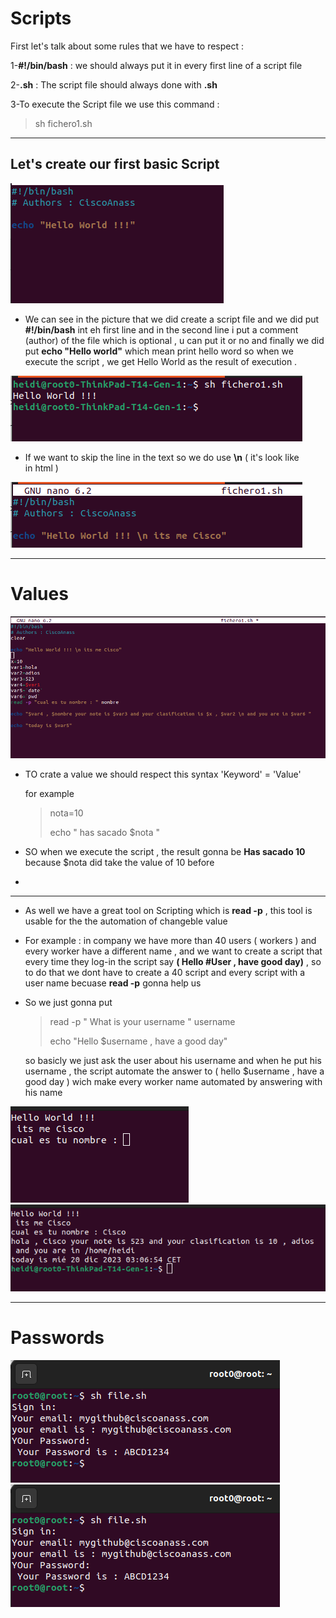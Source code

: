   # Scripts


First let's talk about some rules that we have to respect :

1-**#!/bin/bash** : we should always put it in every first line of a script file

2-**.sh** : The script file should always done with **.sh**

3-To execute the Script file we use this command : 
>sh fichero1.sh


***
## Let's create our first basic Script

<img title="script1" alt="script" src="/img/script1.png">

- We can see in the picture that we did create a script file and we did put **#!/bin/bash** int eh first line and in the second line i put a comment (author) of the file which is optional , u can put it or no and finally we did put **echo "Hello world"** which mean print hello word so when we execute the script , we get Hello World as the result of execution .

<img title="script1" alt="script" src="/img/execscript.png">
  
- If we want to skip the line in the text so we do use **\n** ( it's look like <br> in html )

<img title="script1" alt="script" src="/img/skipline.png">

***
# Values

<img title="script1" alt="script" src="/img/allvalues.png">

- TO crate a value we should respect this syntax 'Keyword' = 'Value'

  for example

  > nota=10
  >
  > echo " has sacado $nota "


- SO when we execute the script , the result gonna be **Has sacado 10** because $nota did take the value of 10 before
- 
***
- As well we have a great tool on Scripting which is **read -p** , this tool is usable for the the automation of changeble value
  
- For example : in  company we have more than 40 users ( workers ) and every worker have a different name , and we want to create a script that every time they log-in the script say **( Hello #User , have good day)** , so to do that we dont have to create a 40 script and every script with a user name becuase **read -p** gonna help us

- So we just gonna put

  > read -p " What is your username " username
  > 
  >echo "Hello $username , have a good day"


  so basicly we just ask the user about his username and when he put his username , the script automate the answer to ( hello $username , have a good day ) wich make every worker name automated by answering with his name
<img title="script1" alt="script" src="/img/readp.png">

<img title="script1" alt="script" src="/img/valuesresult.png">

***
# Passwords


<img title="scriptpass" alt="script" src="/img/scriptpass.png">

<img title="scriptpass" alt="script" src="/img/scriptpass.png">

